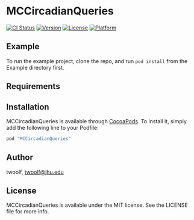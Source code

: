 # MCCircadianQueries

[![CI Status](http://img.shields.io/travis/twoolf/MCCircadianQueries.svg?style=flat)](https://travis-ci.org/twoolf/MCCircadianQueries)
[![Version](https://img.shields.io/cocoapods/v/MCCircadianQueries.svg?style=flat)](http://cocoapods.org/pods/MCCircadianQueries)
[![License](https://img.shields.io/cocoapods/l/MCCircadianQueries.svg?style=flat)](http://cocoapods.org/pods/MCCircadianQueries)
[![Platform](https://img.shields.io/cocoapods/p/MCCircadianQueries.svg?style=flat)](http://cocoapods.org/pods/MCCircadianQueries)

## Example

To run the example project, clone the repo, and run `pod install` from the Example directory first.

## Requirements

## Installation

MCCircadianQueries is available through [CocoaPods](http://cocoapods.org). To install
it, simply add the following line to your Podfile:

```ruby
pod "MCCircadianQueries"
```

## Author

twoolf, twoolf@jhu.edu

## License

MCCircadianQueries is available under the MIT license. See the LICENSE file for more info.
